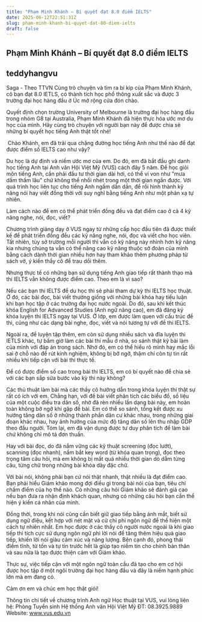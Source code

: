 ```yaml
---
title: "Phạm Minh Khánh – Bí quyết đạt 8.0 điểm IELTS"
date: 2025-06-12T22:51:31Z
slug: pham-minh-khanh-bi-quyet-dat-80-diem-ielts
draft: false
---
```


## Phạm Minh Khánh – Bí quyết đạt 8.0 điểm IELTS

## teddyhangvu

Saga - Theo TTVN
Cùng trò chuyện và tìm ra bí kíp của Phạm Minh Khánh, cô bạn đạt 8.0 IETLS, có thành tích học phổ thông xuất sắc và được 3 trường đại học hàng đầu ở Úc mở rộng cửa đón chào.

Quyết định chọn trường University of Melbourne là trường đại học hàng đầu trong nhóm G8 tại Australia, Phạm Minh Khánh đã hiện thực hóa ước mơ du học của mình. Hãy cùng trò chuyện với người bạn này để được chia sẻ những bí quyết học tiếng Anh thật tốt nhé!
 
​
Chào Khánh, em đã trải qua chặng đường học tiếng Anh như thế nào để đạt được điểm số IELTS  cao như vậy?

Du học là dự định và niềm ước mơ của em. Do đó, em đã bắt đầu ghi danh học tiếng Anh tại Anh văn Hội Việt Mỹ (VUS) cách đây 5 năm. Để học giỏi môn tiếng Anh, cần phải đầu tư thời gian dài hơi, có thể ví von như "mưa dầm thấm lâu" chứ không thể nhồi nhét trong một thời gian ngắn được. Với quá trình học liên tục cho tiếng Anh ngấm dần dần, để rồi hình thành kỹ năng nói hay viết đồng thời với suy nghĩ bằng tiếng Anh như một phản xạ tự nhiên.

Làm cách nào để em có thể phát triển đồng đều và đạt điểm cao ở cả 4 kỹ năng nghe, nói, đọc, viết?

Chương trình giảng dạy ở VUS ngay từ những cấp học đầu tiên đã được thiết kế để phát triển đồng đều các kỹ năng nghe, nói, đọc và viết cho học viên. Tất nhiên, tùy sở trường mỗi người thì vẫn có kỹ năng này nhỉnh hơn kỹ năng kia nhưng chúng ta vẫn có thể nâng cao kỹ năng thuộc sở đoản của mình bằng cách dành thời gian nhiều hơn hay tham khảo thêm phương pháp từ sách vở, ý kiến thầy cô để trau dồi thêm.

Nhưng thực tế có những bạn sử dụng tiếng Anh giao tiếp rất thành thạo mà thi IELTS vẫn không được điểm cao. Theo em là vì sao?

Nếu các bạn thi IELTS để du học thì sẽ phải tham dự kỳ thi IELTS học thuật. Ở đó, các bài đọc, bài viết thường giống với những bài khóa hay tiểu luận khi bạn học tập ở các trường đại học nước ngoài. Do đó, sau khi kết thúc khóa English for Advanced Studies (Anh ngữ nâng cao), em đã đăng ký khóa luyện thi IELTS ngay tại VUS. Ở lớp, em được làm quen với cấu trúc đề thi, cũng như các dạng bài nghe, đọc, viết và nói tương tự với đề thi IELTS.
 
Ngoài ra, để luyện tập thêm, em còn sử dụng nhiều sách và đĩa luyện thi IETLS khác, tự bấm giờ làm các bài thi mẫu ở nhà, so sánh thật kỹ bài làm của mình với đáp án trong sách. Nhờ đó, em có thể hiểu rõ mình hay mắc lỗi sai ở chỗ nào để rút kinh nghiệm, không bị bỡ ngỡ, thậm chí còn tự tin rất nhiều khi tiếp cận với bài thi thực tế.

Để có được điểm số cao trong bài thi IELTS, em có bí quyết nào để chia sẻ với các bạn sắp sửa bước vào kỳ thi này không?
 
Các thủ thuật làm bài mà các thầy cô hướng dẫn trong khóa luyện thi thật sự rất có ích với em. Chẳng hạn, với đề bài viết phân tích các biểu đồ, số liệu của một cuộc điều tra dân số, nhờ đã rèn nhiều lần dạng bài này, em hoàn toàn không bỡ ngỡ khi gặp đề bài. Em có thể so sánh, tổng kết được xu hướng tăng dân số ở những thành phần dân cư khác nhau, trong những giai đoạn khác nhau, hay ảnh hưởng của mức độ tăng dân số lên thu nhập GDP theo đầu người. Tóm lại, em đã vận dụng được tư duy phân tích để làm bài chứ không chỉ mô tả đơn thuần.

Hay với bài đọc, do đã nắm vững các kỹ thuật screening (đọc lướt), scanning (đọc nhanh), nắm bắt key word (từ khóa quan trọng), đọc theo trọng tâm câu hỏi, mà em không bị mất quá nhiều thời gian dò dẫm từng câu, từng chữ trong những bài khóa dày đặc chữ.

Với bài nói, không phải bạn cứ nói thật nhanh, thật nhiều là đạt điểm cao. Bạn phải hiểu Giám khảo mong đợi điều gì trong bài nói của bạn, tiêu chí chấm điểm của họ thế nào. Có những câu hỏi Giám khảo sẽ đánh giá cao nếu bạn đưa ra nhận định khách quan, nhưng có những câu hỏi bạn cần thể hiện ý kiến cá nhân của mình.
 
Đồng thời, trong khi nói cũng cần biết giữ giao tiếp bằng ánh mắt, biết sử dụng ngữ điệu, kết hợp với nét mặt và cử chỉ phi ngôn ngữ để thể hiện một cách tự nhiên nhất. Em học được ở các thầy cô người nước ngoài là khi giao tiếp thì tích cực sử dụng ngôn ngữ phi lời nói để tăng thêm hiệu quả giao tiếp, khiến lời nói giàu cảm xúc và năng lượng. Bên cạnh đó, phong thái điềm tĩnh, từ tốn và tự tin trước hết là giúp tạo niềm tin cho chính bản thân và sau nữa là tạo được thiện cảm với Giám khảo.

Thực sự, việc tiếp cận với một ngôn ngữ toàn cầu đã tạo cho em cơ hội được học tập ở một ngôi trường đại học hàng đầu và đây là niềm hạnh phúc lớn mà em đang có.

Cảm ơn em và chúc em học thật giỏi!
   
Thông tin chi tiết về chương trình Anh ngữ Học thuật tại VUS, vui lòng liên hệ: Phòng Tuyển sinh Hệ thống Anh văn Hội Việt Mỹ
ĐT: 08.3925.9889
Website: www.vus.edu.vn